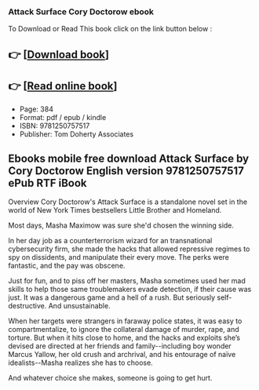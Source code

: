 ### Attack Surface Cory Doctorow ebook

To Download or Read This book click on the link button below :

## 👉  [**[Download book](http://get-pdfs.com/download.php?group=book&from=github.com&id=612431&lnk=1081 "Download book")**]

## 👉  [**[Read online book](http://get-pdfs.com/download.php?group=book&from=github.com&id=612431&lnk=1081 "Read online book")**]


* Page: 384
* Format: pdf / epub / kindle
* ISBN: 9781250757517
* Publisher: Tom Doherty Associates



## Ebooks mobile free download Attack Surface by Cory Doctorow English version 9781250757517 ePub RTF iBook


Overview
Cory Doctorow&#039;s Attack Surface is a standalone novel set in the world of New York Times bestsellers Little Brother and Homeland.

 Most days, Masha Maximow was sure she&#039;d chosen the winning side.

 In her day job as a counterterrorism wizard for an transnational cybersecurity firm, she made the hacks that allowed repressive regimes to spy on dissidents, and manipulate their every move. The perks were fantastic, and the pay was obscene.

 Just for fun, and to piss off her masters, Masha sometimes used her mad skills to help those same troublemakers evade detection, if their cause was just. It was a dangerous game and a hell of a rush. But seriously self-destructive. And unsustainable.

 When her targets were strangers in faraway police states, it was easy to compartmentalize, to ignore the collateral damage of murder, rape, and torture. But when it hits close to home, and the hacks and exploits she’s devised are directed at her friends and family--including boy wonder Marcus Yallow, her old crush and archrival, and his entourage of naïve idealists--Masha realizes she has to choose.

 And whatever choice she makes, someone is going to get hurt.




